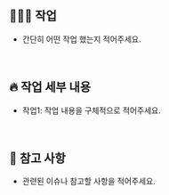 ## 💁🏻‍♀️ 작업

- 간단히 어떤 작업 했는지 적어주세요.

<br>

## 🔥 작업 세부 내용

<!--- 변경 사항 및 관련 이슈에 대해 간단하게 작성해주세요. 어떻게보다 무엇을 왜 수정했는지 설명해주세요. -->

- 작업1: 작업 내용을 구체적으로 적어주세요.

<br>

## 🚫 참고 사항

- 관련된 이슈나 참고할 사항을 적어주세요.
